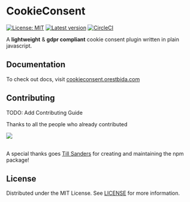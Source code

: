 # CookieConsent

[![License: MIT](https://img.shields.io/badge/License-MIT-green.svg)](https://opensource.org/licenses/MIT)
[![Latest version](https://badgen.net/github/release/orestbida/cookieconsent)](https://github.com/orestbida/cookieconsent/releases)
[![CircleCI](https://dl.circleci.com/status-badge/img/gh/orestbida/cookieconsent/tree/v3%2E0-beta.svg?style=svg)](https://dl.circleci.com/status-badge/redirect/gh/orestbida/cookieconsent/tree/v3%2E0-beta)

A __lightweight__ & __gdpr compliant__ cookie consent plugin written in plain javascript.


## Documentation
To check out docs, visit [cookieconsent.orestbida.com](https://cookieconsent.orestbida.com)

## Contributing
TODO: Add Contributing Guide

Thanks to all the people who already contributed

<a href="https://github.com/orestbida/cookieconsent/graphs/contributors">
  <img src="https://contrib.rocks/image?repo=orestbida/cookieconsent" />
</a>

<br>
<br>

A special thanks goes [Till Sanders](https://github.com/tillsanders) for creating and maintaining the npm package!

## License
Distributed under the MIT License. See [LICENSE](https://github.com/orestbida/cookieconsent/blob/master/LICENSE) for more information.